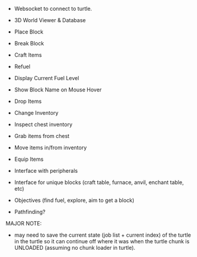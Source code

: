 
- Websocket to connect to turtle.
- 3D World Viewer & Database

- Place Block
- Break Block
- Craft Items
- Refuel
- Display Current Fuel Level
- Show Block Name on Mouse Hover
- Drop Items
- Change Inventory
- Inspect chest inventory
- Grab items from chest
- Move items in/from inventory
- Equip Items
- Interface with peripherals
- Interface for unique blocks (craft table, furnace, anvil, enchant table, etc)

- Objectives (find fuel, explore, aim to get a block)
- Pathfinding?


MAJOR NOTE:
- may need to save the current state (job list + current index) of the
turtle in the turtle so it can continue off where it was when the
turtle chunk is UNLOADED (assuming no chunk loader in turtle).
